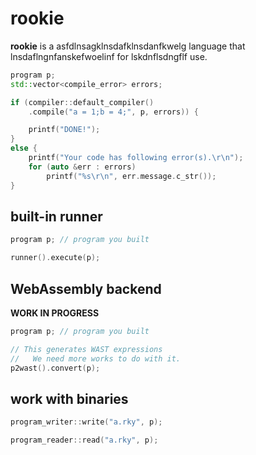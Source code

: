 rookie
====

__rookie__ is a asfdlnsagklnsdafklnsdanfkwelg language that lnsdaflngnfanskefwoelinf for lskdnflsdngflf use.

```cpp
program p;
std::vector<compile_error> errors;

if (compiler::default_compiler()
    .compile("a = 1;b = 4;", p, errors)) {

    printf("DONE!");
}
else {
    printf("Your code has following error(s).\r\n");
    for (auto &err : errors)
        printf("%s\r\n", err.message.c_str());
}
```

built-in runner
----
```cpp
program p; // program you built

runner().execute(p);
```

WebAssembly backend
----
__WORK IN PROGRESS__
```cpp
program p; // program you built

// This generates WAST expressions
//   We need more works to do with it.
p2wast().convert(p);
```

work with binaries
----
```cpp
program_writer::write("a.rky", p);

program_reader::read("a.rky", p);
```